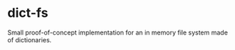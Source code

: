 dict-fs
=======

Small proof-of-concept implementation for an in memory file system made of dictionaries.